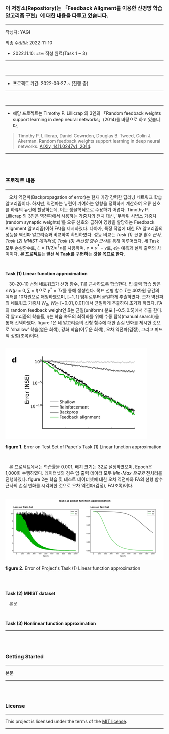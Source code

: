 ### 이 저장소(Repository)는 「Feedback Aligment를 이용한 신경망 학습 알고리즘 구현」에 대한 내용을 다루고 있습니다.

***
작성자: YAGI<br>

최종 수정일: 2022-11-10
+ 2022.11.10: 코드 작성 완료(Task 1 ~ 3)
***
<br>

***
+ 프로젝트 기간: 2022-06-27 ~ (진행 중)

***
<br>

***
+ 해당 프로젝트는 Timothy P. Lillicrap 외 3인의 「Random feedback weights support learning in deep neural networks」(2014)를 바탕으로 하고 있습니다.

> Timothy P. Lillicrap, Daniel Cownden, Douglas B. Tweed, Colin J. Akerman. Random feedback weights support learning in deep neural networks. [ArXiv, 1411.0247v1, 2014](https://arxiv.org/abs/1411.0247).
***
<br><br>

### 프로젝트 내용
***
&nbsp;&nbsp;
오차 역전파(Backpropagation of error)는 현재 가장 강력한 딥러닝 네트워크 학습 알고리즘이다. 하지만, 역전파는 뉴런이 기여하는 영향을 정확하게 계산하여 오류 신호를 하류의 뉴런에 할당하는데, 이는 생물학적으로 수용하기 어렵다. Timothy P. Lillicrap 외 3인은 역전파에서 사용하는 가중치의 전치 대신, '무작위 시냅스 가중치(random synaptic weights)'를 오류 신호와 곱하여 영향을 할당하는 Feedback Alignment 알고리즘(이하 FA)을 제시하였다. 나아가, 특정 작업에 대한 FA 알고리즘의 성능을 역전파 알고리즘과 비교하여 확인하였다. 성능 비교는 
*Task (1) 선형 함수 근사*, *Task (2) MNIST 데이터셋*, *Task (3) 비선형 함수 근사*를 통해 이루어졌다. 세 Task 모두 손실함수로, $L = (1/2)e^Te$를 사용하며, $e = y^* - y$로, $e$는 예측과 실제 출력의 차이이다. **본 프로젝트는 앞선 세 Task를 구현하는 것을 목표로 한다.**

<br>

**Task (1) Linear function approximation**

&nbsp;&nbsp;
30-20-10 선형 네트워크가 선형 함수, $T$를 근사하도록 학습한다. 입·출력 학습 쌍은 $x ~ N(μ=0, ∑=I)$으로 $y^* = Tx$를 통해 생성한다. 목표 선형 함수 $T$는 40차원 공간의 벡터를 10차원으로 매핑하였으며, $[-1, 1]$ 범위로부터 균일하게 추출하였다. 오차 역전파의 네트워크 가중치 $W_0$, $W$는 $[-0.01, 0.01]$에서 균일하게 추출하여 초기화 하였다. FA의 random feedback weight인 $B$는 균일(uniform) 분포 $[-0.5, 0.5]$에서 추출 한다. 각 알고리즘의 학습률, η는 학습 속도의 최적화를 위해 수동 탐색(manual search)을 통해 선택하였다. figure 1은 네 알고리즘의 선형 함수에 대한 손실 변화를 제시한 것으로 'shallow' 학습(옅은 회색), 강화 학습(어두운 회색), 오차 역전파(검정), 그리고 피드백 정렬(초록)이다.

<br><img src='./README_Figures/figure1_d.png' width='450'>

**figure 1.** Error on Test Set of Paper's Task (1) Linear function approximation

<br>

&nbsp;&nbsp;
본 프로젝트에서는 학습률을 0.001, 배치 크기는 32로 설정하였으며, Epoch은 1,000회 수행하였다. 데이터셋의 경우 입·출력 데이터 모두 *Min-Max 정규화* 전처리를 진행하였다. figure 2는 학습 및 테스트 데이터셋에 대한 오차 역전파와 FA의 선형 함수 근사의 손실 변화를 시각화한 것으로 오차 역전파(검정), FA(초록)이다.

<br><img src='./README_Figures/task1_linearFunction.png' width='900'>

**figure 2.** Error of Project's Task (1) Linear function approximation

<br><br>

**Task (2) MNIST dataset**

&nbsp;&nbsp;
본문

<br>

**Task (3) Nonlinear function approximation**
***

<br><br>

### Getting Started
***
본문
***

<br><br>

### License
***
This project is licensed under the terms of the [MIT license](https://github.com/YAGI0423/feedback_alignment/blob/main/LICENSE).
***
